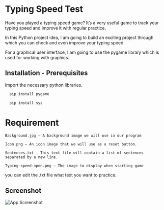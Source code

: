 # Typing Speed Test

Have you played a typing speed game? It’s a very useful game to track your typing speed and improve it with regular practice. 

In this Python project idea, I am going to build an exciting project through which you can check and even improve your typing speed.

 For a graphical user interface, I am going to use the pygame library which is used for working with graphics.
 
  

## Installation - Prerequisites

Import the necessary python libraries.

```bash
  pip install pygame

```
```bash
  pip install sys

```


  
#  Requirement

    Background.jpg – A background image we will use in our program

    Icon.png – An icon image that we will use as a reset button.

    Sentences.txt – This text file will contain a list of sentences separated by a new line.

    Typing-speed-open.png – The image to display when starting game

   you can edit the .txt file what text you want to practice. 


## Screenshot

  ![App Screenshot](https://github.com/Deepak-ODRDLabs/Typing_Speed_test/blob/main/Result/Screenshot%202022-12-14%20215748.png)





